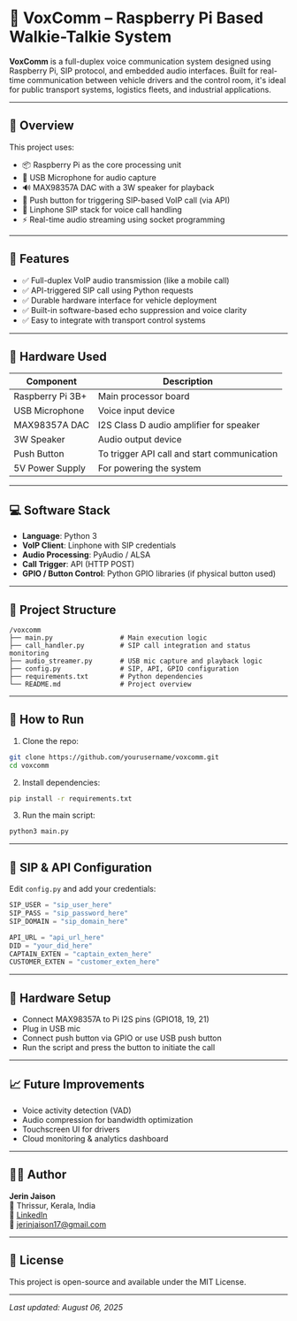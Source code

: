 # 🚀 VoxComm – Raspberry Pi Based Walkie-Talkie System

**VoxComm** is a full-duplex voice communication system designed using Raspberry Pi, SIP protocol, and embedded audio interfaces. Built for real-time communication between vehicle drivers and the control room, it's ideal for public transport systems, logistics fleets, and industrial applications.

---

## 🧠 Overview

This project uses:
- 📦 Raspberry Pi as the core processing unit
- 🎤 USB Microphone for audio capture
- 🔊 MAX98357A DAC with a 3W speaker for playback
- 🧲 Push button for triggering SIP-based VoIP call (via API)
- 📡 Linphone SIP stack for voice call handling
- ⚡ Real-time audio streaming using socket programming

---

## 🎯 Features

- ✅ Full-duplex VoIP audio transmission (like a mobile call)
- ✅ API-triggered SIP call using Python requests
- ✅ Durable hardware interface for vehicle deployment
- ✅ Built-in software-based echo suppression and voice clarity
- ✅ Easy to integrate with transport control systems

---

## 🔧 Hardware Used

| Component         | Description                               |
|------------------|-------------------------------------------|
| Raspberry Pi 3B+  | Main processor board                      |
| USB Microphone    | Voice input device                        |
| MAX98357A DAC     | I2S Class D audio amplifier for speaker   |
| 3W Speaker        | Audio output device                       |
| Push Button       | To trigger API call and start communication|
| 5V Power Supply   | For powering the system                   |

---

## 💻 Software Stack

- **Language**: Python 3
- **VoIP Client**: Linphone with SIP credentials
- **Audio Processing**: PyAudio / ALSA
- **Call Trigger**: API (HTTP POST)
- **GPIO / Button Control**: Python GPIO libraries (if physical button used)

---

## 📂 Project Structure

```
/voxcomm
├── main.py                 # Main execution logic
├── call_handler.py         # SIP call integration and status monitoring
├── audio_streamer.py       # USB mic capture and playback logic
├── config.py               # SIP, API, GPIO configuration
├── requirements.txt        # Python dependencies
└── README.md               # Project overview
```

---

## 🚀 How to Run

1. Clone the repo:
```bash
git clone https://github.com/yourusername/voxcomm.git
cd voxcomm
```

2. Install dependencies:
```bash
pip install -r requirements.txt
```

3. Run the main script:
```bash
python3 main.py
```

---

## 🔐 SIP & API Configuration

Edit `config.py` and add your credentials:

```python
SIP_USER = "sip_user_here"
SIP_PASS = "sip_password_here"
SIP_DOMAIN = "sip_domain_here"

API_URL = "api_url_here"
DID = "your_did_here"
CAPTAIN_EXTEN = "captain_exten_here"
CUSTOMER_EXTEN = "customer_exten_here"
```

---

## 📸 Hardware Setup

- Connect MAX98357A to Pi I2S pins (GPIO18, 19, 21)
- Plug in USB mic
- Connect push button via GPIO or use USB push button
- Run the script and press the button to initiate the call

---

## 📈 Future Improvements

- Voice activity detection (VAD)
- Audio compression for bandwidth optimization
- Touchscreen UI for drivers
- Cloud monitoring & analytics dashboard

---

## 🙋‍♂️ Author

**Jerin Jaison**  
📍 Thrissur, Kerala, India  
🔗 [LinkedIn](https://www.linkedin.com/in/jerin-jaison-63202a1a2)  
📧 jerinjaison17@gmail.com

---

## 📜 License

This project is open-source and available under the MIT License.

---

_Last updated: August 06, 2025_
